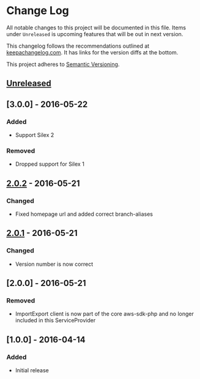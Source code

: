 # Change Log
All notable changes to this project will be documented in this file.
Items under `Unreleased` is upcoming features that will be out in next version.

This changelog follows the recommendations outlined at [keepachangelog.com](http://keepachangelog.com/).
It has links for the version diffs at the bottom.

This project adheres to [Semantic Versioning](http://semver.org/).

## [Unreleased]

## [3.0.0] - 2016-05-22
### Added
- Support Silex 2
### Removed
- Dropped support for Silex 1

## [2.0.2] - 2016-05-21
### Changed
- Fixed homepage url and added correct branch-aliases

## [2.0.1] - 2016-05-21
### Changed
- Version number is now correct

## [2.0.0] - 2016-05-21
### Removed
- ImportExport client is now part of the core aws-sdk-php and no longer included
  in this ServiceProvider

## [1.0.0] - 2016-04-14
### Added
- Initial release

[Unreleased]: https://bitbucket.org/mvbcoding/aws-sdk-php-v3-bridge-silex/branches/compare/2.0.2%0Dmaster
[2.0.2]: https://bitbucket.org/mvbcoding/aws-sdk-php-v3-bridge-silex/branches/compare/2.0.1%0D2.0.2
[2.0.1]: https://bitbucket.org/mvbcoding/aws-sdk-php-v3-bridge-silex/branches/compare/2.0.0%0D2.0.1
